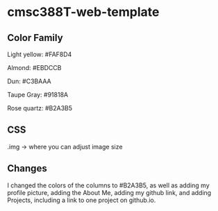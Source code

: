 # cmsc388T-web-template

## Color Family
Light yellow: #FAF8D4

Almond: #EBDCCB

Dun: #C3BAAA

Taupe Gray: #91818A

Rose quartz: #B2A3B5

## CSS
.img -> where you can adjust image size

## Changes

I changed the colors of the columns to #B2A3B5, as well as adding my profile picture, adding the About Me, adding my github link, and adding Projects, including a link to one project on github.io.
